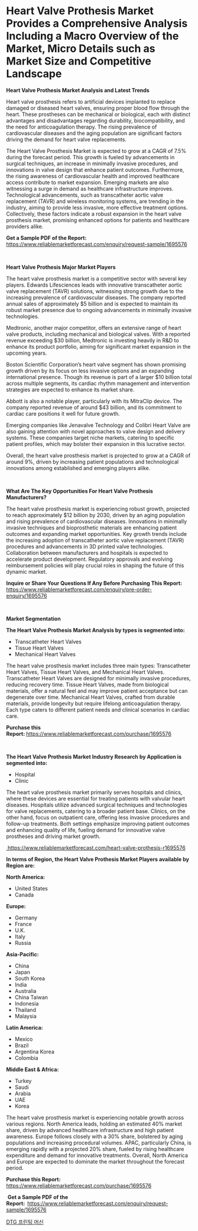 <p><h1>Heart Valve Prothesis Market Provides a Comprehensive Analysis Including a Macro Overview of the Market, Micro Details such as Market Size and Competitive Landscape</h1></p><p><strong>Heart Valve Prothesis Market Analysis and Latest Trends</strong></p>
<p><p>Heart valve prosthesis refers to artificial devices implanted to replace damaged or diseased heart valves, ensuring proper blood flow through the heart. These prostheses can be mechanical or biological, each with distinct advantages and disadvantages regarding durability, biocompatibility, and the need for anticoagulation therapy. The rising prevalence of cardiovascular diseases and the aging population are significant factors driving the demand for heart valve replacements.</p><p>The Heart Valve Prosthesis Market is expected to grow at a CAGR of 7.5% during the forecast period. This growth is fueled by advancements in surgical techniques, an increase in minimally invasive procedures, and innovations in valve design that enhance patient outcomes. Furthermore, the rising awareness of cardiovascular health and improved healthcare access contribute to market expansion. Emerging markets are also witnessing a surge in demand as healthcare infrastructure improves. Technological advancements, such as transcatheter aortic valve replacement (TAVR) and wireless monitoring systems, are trending in the industry, aiming to provide less invasive, more effective treatment options. Collectively, these factors indicate a robust expansion in the heart valve prosthesis market, promising enhanced options for patients and healthcare providers alike.</p></p>
<p><strong>Get a Sample PDF of the Report:&nbsp;</strong> <a href="https://www.reliablemarketforecast.com/enquiry/request-sample/1695576?utm_campaign=1080&utm_medium=2&utm_source=Github&utm_content=ia&utm_term=08012025&utm_id=heart-valve-prothesis">https://www.reliablemarketforecast.com/enquiry/request-sample/1695576</a></p>
<p>&nbsp;</p>
<p><strong>Heart Valve Prothesis Major Market Players</strong></p>
<p><p>The heart valve prosthesis market is a competitive sector with several key players. Edwards Lifesciences leads with innovative transcatheter aortic valve replacement (TAVR) solutions, witnessing strong growth due to the increasing prevalence of cardiovascular diseases. The company reported annual sales of approximately $5 billion and is expected to maintain its robust market presence due to ongoing advancements in minimally invasive technologies.</p><p>Medtronic, another major competitor, offers an extensive range of heart valve products, including mechanical and biological valves. With a reported revenue exceeding $30 billion, Medtronic is investing heavily in R&D to enhance its product portfolio, aiming for significant market expansion in the upcoming years.</p><p>Boston Scientific Corporation’s heart valve segment has shown promising growth driven by its focus on less invasive options and an expanding international presence. Though its revenue is part of a larger $10 billion total across multiple segments, its cardiac rhythm management and intervention strategies are expected to enhance its market share.</p><p>Abbott is also a notable player, particularly with its MitraClip device. The company reported revenue of around $43 billion, and its commitment to cardiac care positions it well for future growth. </p><p>Emerging companies like Jenavalve Technology and Colibri Heart Valve are also gaining attention with novel approaches to valve design and delivery systems. These companies target niche markets, catering to specific patient profiles, which may bolster their expansion in this lucrative sector.</p><p>Overall, the heart valve prosthesis market is projected to grow at a CAGR of around 9%, driven by increasing patient populations and technological innovations among established and emerging players alike.</p></p>
<p>&nbsp;</p>
<p><strong>What Are The Key Opportunities For Heart Valve Prothesis Manufacturers?</strong></p>
<p><p>The heart valve prosthesis market is experiencing robust growth, projected to reach approximately $12 billion by 2030, driven by an aging population and rising prevalence of cardiovascular diseases. Innovations in minimally invasive techniques and bioprosthetic materials are enhancing patient outcomes and expanding market opportunities. Key growth trends include the increasing adoption of transcatheter aortic valve replacement (TAVR) procedures and advancements in 3D printed valve technologies. Collaboration between manufacturers and hospitals is expected to accelerate product development. Regulatory approvals and evolving reimbursement policies will play crucial roles in shaping the future of this dynamic market.</p></p>
<p><strong>Inquire or Share Your Questions If Any Before Purchasing This Report:</strong> <a href="https://www.reliablemarketforecast.com/enquiry/pre-order-enquiry/1695576?utm_campaign=1080&utm_medium=2&utm_source=Github&utm_content=ia&utm_term=08012025&utm_id=heart-valve-prothesis">https://www.reliablemarketforecast.com/enquiry/pre-order-enquiry/1695576</a></p>
<p>&nbsp;</p>
<p><strong>Market Segmentation</strong></p>
<p><strong>The Heart Valve Prothesis Market Analysis by types is segmented into:</strong></p>
<p><ul><li>Transcatheter Heart Valves</li><li>Tissue Heart Valves</li><li>Mechanical Heart Valves</li></ul></p>
<p><p>The heart valve prosthesis market includes three main types: Transcatheter Heart Valves, Tissue Heart Valves, and Mechanical Heart Valves. Transcatheter Heart Valves are designed for minimally invasive procedures, reducing recovery time. Tissue Heart Valves, made from biological materials, offer a natural feel and may improve patient acceptance but can degenerate over time. Mechanical Heart Valves, crafted from durable materials, provide longevity but require lifelong anticoagulation therapy. Each type caters to different patient needs and clinical scenarios in cardiac care.</p></p>
<p><strong>Purchase this Report:&nbsp;</strong><a href="https://www.reliablemarketforecast.com/purchase/1695576?utm_campaign=1080&utm_medium=2&utm_source=Github&utm_content=ia&utm_term=08012025&utm_id=heart-valve-prothesis">https://www.reliablemarketforecast.com/purchase/1695576</a></p>
<p>&nbsp;</p>
<p><strong>The Heart Valve Prothesis Market Industry Research by Application is segmented into:</strong></p>
<p><ul><li>Hospital</li><li>Clinic</li></ul></p>
<p><p>The heart valve prosthesis market primarily serves hospitals and clinics, where these devices are essential for treating patients with valvular heart diseases. Hospitals utilize advanced surgical techniques and technologies for valve replacements, catering to a broader patient base. Clinics, on the other hand, focus on outpatient care, offering less invasive procedures and follow-up treatments. Both settings emphasize improving patient outcomes and enhancing quality of life, fueling demand for innovative valve prostheses and driving market growth.</p></p>
<p><a href="https://www.reliablemarketforecast.com/heart-valve-prothesis-r1695576?utm_campaign=1080&utm_medium=2&utm_source=Github&utm_content=ia&utm_term=08012025&utm_id=heart-valve-prothesis">&nbsp;https://www.reliablemarketforecast.com/heart-valve-prothesis-r1695576</a></p>
<p><strong>In terms of Region, the Heart Valve Prothesis Market Players available by Region are:</strong></p>
<p>
    <p> <strong> North America: </strong>
        <ul>
            <li>United States</li>
            <li>Canada</li>
        </ul>
        </p> 
    <p> <strong> Europe: </strong>
        <ul>
            <li>Germany</li>
            <li>France</li>
            <li>U.K.</li>
            <li>Italy</li>
            <li>Russia</li>
        </ul>
        </p> 
    <p> <strong> Asia-Pacific: </strong>
        <ul>
            <li>China</li>
            <li>Japan</li>
            <li>South Korea</li>
            <li>India</li>
            <li>Australia</li>
            <li>China Taiwan</li>
            <li>Indonesia</li>
            <li>Thailand</li>
            <li>Malaysia</li>
        </ul>
        </p> 
    <p> <strong> Latin America: </strong>
        <ul>
            <li>Mexico</li>
            <li>Brazil</li>
            <li>Argentina Korea</li>
            <li>Colombia</li>
        </ul>
        </p> 
    <p> <strong> Middle East & Africa: </strong>
        <ul>
            <li>Turkey</li>
            <li>Saudi</li>
            <li>Arabia</li>
            <li>UAE</li>
            <li>Korea</li>
        </ul>
    </p>
    </p>
<p><p>The heart valve prosthesis market is experiencing notable growth across various regions. North America leads, holding an estimated 40% market share, driven by advanced healthcare infrastructure and high patient awareness. Europe follows closely with a 30% share, bolstered by aging populations and increasing procedural volumes. APAC, particularly China, is emerging rapidly with a projected 20% share, fueled by rising healthcare expenditure and demand for innovative treatments. Overall, North America and Europe are expected to dominate the market throughout the forecast period.</p></p>
<p><strong>Purchase this Report: </strong><a href="https://www.reliablemarketforecast.com/purchase/1695576?utm_campaign=1080&utm_medium=2&utm_source=Github&utm_content=ia&utm_term=08012025&utm_id=heart-valve-prothesis">https://www.reliablemarketforecast.com/purchase/1695576</a></p>
<p>&nbsp;<strong>Get a Sample PDF of the Report:&nbsp;&nbsp;</strong><a href="https://www.reliablemarketforecast.com/enquiry/request-sample/1695576?utm_campaign=1080&utm_medium=2&utm_source=Github&utm_content=ia&utm_term=08012025&utm_id=heart-valve-prothesis">https://www.reliablemarketforecast.com/enquiry/request-sample/1695576</a></p>
<p><strong></strong></p>
<p><p><a href="https://github.com/sougarounis/Market-Research-Report-List-6/blob/main/436545529767.md?utm_campaign=1080&utm_medium=2&utm_source=Github&utm_content=ia&utm_term=08012025&utm_id=heart-valve-prothesis">DTG 프린팅 머신</a></p></p>